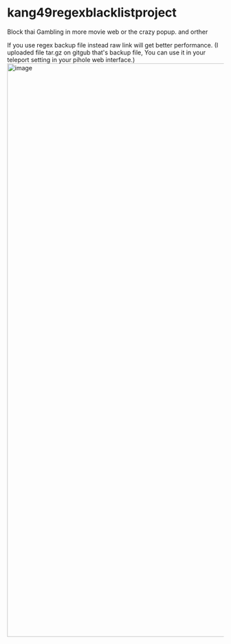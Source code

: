 # kang49regexblacklistproject
Block thai Gambling in more movie web or the crazy popup.
and orther

If you use regex backup file instead raw link will get better performance. (I uploaded file tar.gz on gitgub that's backup file, You can use it in your teleport setting in your pihole web interface.)
<img width="1332" alt="image" src="https://user-images.githubusercontent.com/81503963/154835706-2e16eab3-12bf-4c8f-ab07-fa563b83380b.png">
